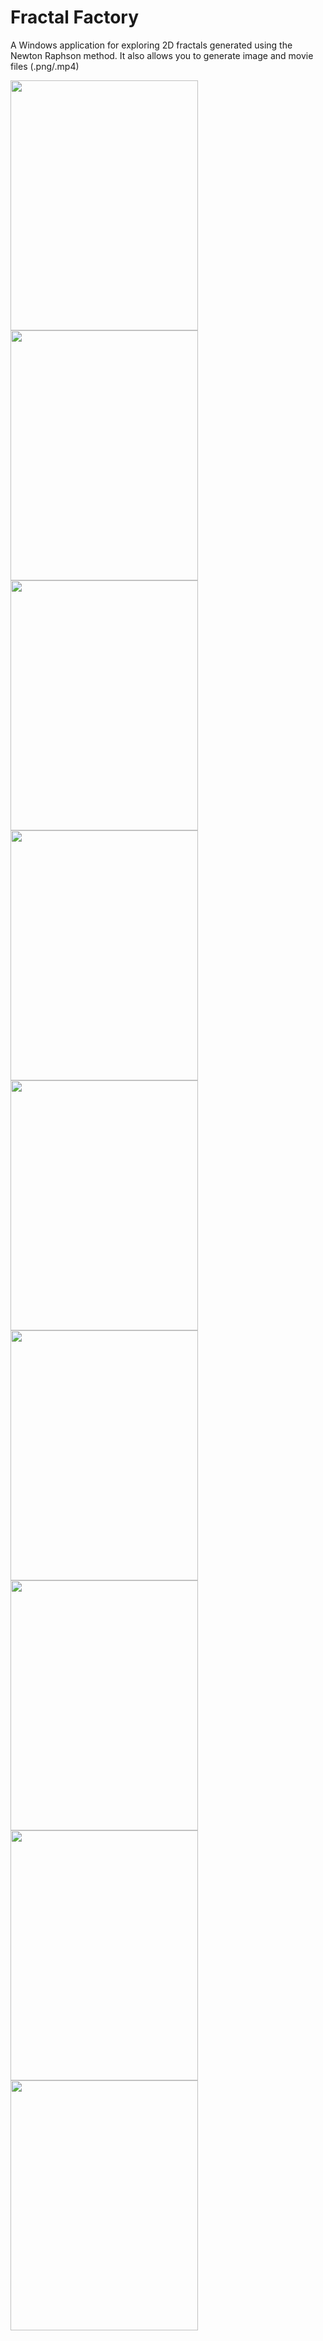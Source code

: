 <h1>Fractal Factory</h1>
A Windows application for exploring 2D fractals generated using the Newton Raphson method. It also allows you to generate image and movie files (.png/.mp4)
<p></p>
<img src="https://github.com/user-attachments/assets/debd45ba-543a-4ef2-b2c9-47ac664e629b" width="300" height="400">
<img src="https://github.com/user-attachments/assets/255d00ad-5864-4a73-a8e5-6d40a44b840a" width="300" height="400">
<img src="https://github.com/user-attachments/assets/5a8bf5e2-8844-4497-bb03-0244f4d084bd" width="300" height="400">
<img src="https://github.com/user-attachments/assets/b37cbf18-fbbb-4b21-9289-b8647d26a026" width="300" height="400">
<img src="https://github.com/user-attachments/assets/a0b85f68-e786-4f7a-b2c3-ef095682e6ee" width="300" height="400">
<img src="https://github.com/user-attachments/assets/e3cd9dfd-98c5-41ee-a1c6-332db6da75fd" width="300" height="400">
<img src="https://github.com/user-attachments/assets/217497fd-1987-4e84-a308-5cd38b4541c0" width="300" height="400">
<img src="https://github.com/user-attachments/assets/1744b2c6-5fe9-435a-b2e1-21720e62adcf" width="300" height="400">
<img src="https://github.com/user-attachments/assets/e077b9e3-9666-43b8-96d1-bbcd91ddad97" width="300" height="400">

